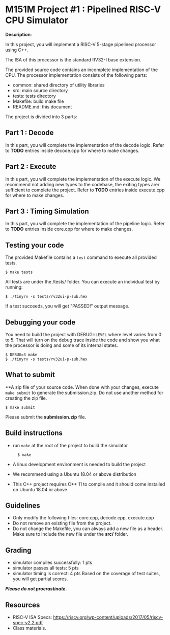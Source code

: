# M151M Project #1 : Pipelined RISC-V CPU Simulator

**Description**:

In this project, you will implement a RISC-V 5-stage pipelined processor using
C++.

The ISA of this processor is the standard RV32-I base extension.

The provided source code contains an incomplete implementation of the CPU.
The processor implementation consists of the following parts:
* common:       shared directory of utility libraries
* src:          main source directory
* tests:        tests directory
* Makefile:     build make file
* README.md:    this document

The project is divided into 3 parts:

## Part 1 : Decode
In this part, you will complete the implementation of the decode logic.
Refer to **TODO** entries inside decode.cpp for where to make changes.

## Part 2 : Execute
In this part, you will complete the implementation of the execute logic.
We recommend not adding new types to the codebase, the exiting types arer sufficient to complete the project.
Refer to **TODO** entries inside execute.cpp for where to make changes.

## Part 3 : Timing Simulation
In this part, you will complete the implementation of the pipeline logic.
Refer to **TODO** entries inside core.cpp for where to make changes.

## Testing your code
The provided Makefile contains a `test` command to execute all provided tests.

    $ make tests

All tests are under the /tests/ folder.
You can execute an individual test by running:

    $ ./tinyrv -s tests/rv32ui-p-sub.hex

If a test succeeds, you will get "PASSED!" output message.

## Debugging your code
You need to build the project with DEBUG=```LEVEL``` where level varies from 0 to 5.
That will turn on the debug trace inside the code and show you what the processor is doing and some of its internal states.

    $ DEBUG=3 make
    $ ./tinyrv -s tests/rv32ui-p-sub.hex

## What to submit
**A zip file of your source code.
When done with your changes, execute ```make submit``` to generate the submission.zip.
Do not use another method for creating the zip file.

    $ make submit

Please submit the **submission.zip** file.

## Build instructions
* run ```make``` at the root of the project to build the simulator

        $ make

* A linux development environment is needed to build the project
* We recommend using a Ubuntu 18.04 or above distribution
* This C++ project requires C++ 11 to compile and it should come installed on Ubuntu 18.04 or above

## Guidelines
* Only modify the following files: core.cpp, decode.cpp, execute.cpp
* Do not remove an existing file from the project.
* Do not change the Makefile, you can always add a new file as a header. Make sure to include the new file under the **src/** folder.

## Grading
* simulator compiles successfully: 1 pts
* simulator passes all tests: 5 pts
* simulator timing is correct: 4 pts
Based on the coverage of test suites, you will get partial scores.

***Please do not procrastinate.***

## Resources
* RISC-V ISA Specs: https://riscv.org/wp-content/uploads/2017/05/riscv-spec-v2.2.pdf
* Class materials.
